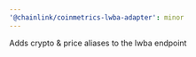 ```yaml
---
'@chainlink/coinmetrics-lwba-adapter': minor
---
```


Adds crypto & price aliases to the lwba endpoint

